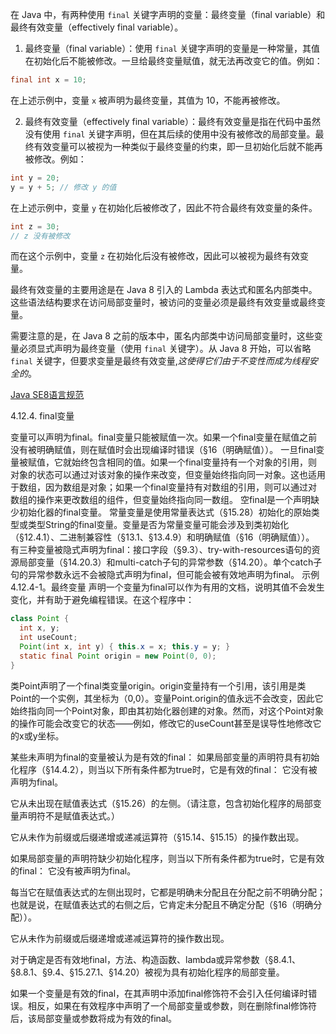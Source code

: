 在 Java 中，有两种使用 `final` 关键字声明的变量：最终变量（final variable）和最终有效变量（effectively final variable）。

1. 最终变量（final variable）：使用 `final` 关键字声明的变量是一种常量，其值在初始化后不能被修改。一旦给最终变量赋值，就无法再改变它的值。例如：

```java
final int x = 10;
```

在上述示例中，变量 `x` 被声明为最终变量，其值为 10，不能再被修改。

2. 最终有效变量（effectively final variable）：最终有效变量是指在代码中虽然没有使用 `final` 关键字声明，但在其后续的使用中没有被修改的局部变量。最终有效变量可以被视为一种类似于最终变量的约束，即一旦初始化后就不能再被修改。例如：

```java
int y = 20;
y = y + 5; // 修改 y 的值
```

在上述示例中，变量 `y` 在初始化后被修改了，因此不符合最终有效变量的条件。

```java
int z = 30;
// z 没有被修改
```

而在这个示例中，变量 `z` 在初始化后没有被修改，因此可以被视为最终有效变量。

最终有效变量的主要用途是在 Java 8 引入的 Lambda 表达式和匿名内部类中。这些语法结构要求在访问局部变量时，被访问的变量必须是最终有效变量或最终变量。

需要注意的是，在 Java 8 之前的版本中，匿名内部类中访问局部变量时，这些变量必须显式声明为最终变量（使用 `final` 关键字）。从 Java 8 开始，可以省略 `final` 关键字，但要求变量是最终有效变量,*这使得它们由于不变性而成为线程安全的*。


[Java SE8语言规范](https://docs.oracle.com/javase/specs/jls/se8/html/jls-4.html#jls-4.12)

4.12.4. final变量

变量可以声明为final。final变量只能被赋值一次。如果一个final变量在赋值之前没有被明确赋值，则在赋值时会出现编译时错误（§16（明确赋值））。
一旦final变量被赋值，它就始终包含相同的值。如果一个final变量持有一个对象的引用，则对象的状态可以通过对该对象的操作来改变，但变量始终指向同一对象。这也适用于数组，因为数组是对象；如果一个final变量持有对数组的引用，则可以通过对数组的操作来更改数组的组件，但变量始终指向同一数组。
空final是一个声明缺少初始化器的final变量。
常量变量是使用常量表达式（§15.28）初始化的原始类型或类型String的final变量。变量是否为常量变量可能会涉及到类初始化（§12.4.1）、二进制兼容性（§13.1、§13.4.9）和明确赋值（§16（明确赋值））。
有三种变量被隐式声明为final：接口字段（§9.3）、try-with-resources语句的资源局部变量（§14.20.3）和multi-catch子句的异常参数（§14.20）。单个catch子句的异常参数永远不会被隐式声明为final，但可能会被有效地声明为final。
示例4.12.4-1。最终变量
声明一个变量为final可以作为有用的文档，说明其值不会发生变化，并有助于避免编程错误。在这个程序中：
```java
class Point {
  int x, y;
  int useCount;
  Point(int x, int y) { this.x = x; this.y = y; }
  static final Point origin = new Point(0, 0);
}
```
类Point声明了一个final类变量origin。origin变量持有一个引用，该引用是类Point的一个实例，其坐标为（0,0）。变量Point.origin的值永远不会改变，因此它始终指向同一个Point对象，即由其初始化器创建的对象。然而，对这个Point对象的操作可能会改变它的状态——例如，修改它的useCount甚至是误导性地修改它的x或y坐标。

某些未声明为final的变量被认为是有效的final：
如果局部变量的声明符具有初始化程序（§14.4.2），则当以下所有条件都为true时，它是有效的final：
它没有被声明为final。

它从未出现在赋值表达式（§15.26）的左侧。（请注意，包含初始化程序的局部变量声明符不是赋值表达式。）

它从未作为前缀或后缀递增或递减运算符（§15.14、§15.15）的操作数出现。

如果局部变量的声明符缺少初始化程序，则当以下所有条件都为true时，它是有效的final：
它没有被声明为final。

每当它在赋值表达式的左侧出现时，它都是明确未分配且在分配之前不明确分配；也就是说，在赋值表达式的右侧之后，它肯定未分配且不确定分配（§16（明确分配））。

它从未作为前缀或后缀递增或递减运算符的操作数出现。

对于确定是否有效地final，方法、构造函数、lambda或异常参数（§8.4.1、§8.8.1、§9.4、§15.27.1、§14.20）被视为具有初始化程序的局部变量。

如果一个变量是有效的final，在其声明中添加final修饰符不会引入任何编译时错误。相反，如果在有效程序中声明了一个局部变量或参数，则在删除final修饰符后，该局部变量或参数将成为有效的final。
